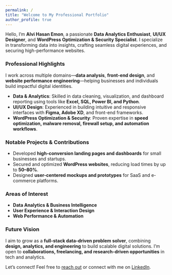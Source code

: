 ```yaml
---
permalink: /
title: "Welcome to My Professional Portfolio"
author_profile: true
---
```


Hello, I’m **Alvi Hasan Emon**, a passionate **Data Analytics Enthusiast**, **UI/UX Designer**, and **WordPress Optimization & Security Specialist**. I specialize in transforming data into insights, crafting seamless digital experiences, and securing high-performance websites.

### Professional Highlights

I work across multiple domains—**data analysis**, **front-end design**, and **website performance engineering**—helping businesses and individuals build impactful digital identities.

- **Data & Analytics**: Skilled in data cleaning, visualization, and dashboard reporting using tools like **Excel, SQL, Power BI, and Python**.
- **UI/UX Design**: Experienced in building intuitive and responsive interfaces with **Figma, Adobe XD**, and front-end frameworks.
- **WordPress Optimization & Security**: Proven expertise in **speed optimization, malware removal, firewall setup, and automation workflows**.

### Notable Projects & Contributions

- Developed **high-conversion landing pages and dashboards** for small businesses and startups.
- Secured and optimized **WordPress websites**, reducing load times by up to **50–80%**.
- Designed **user-centered mockups and prototypes** for SaaS and e-commerce platforms.

### Areas of Interest

- **Data Analytics & Business Intelligence**
- **User Experience & Interaction Design**
- **Web Performance & Automation**

### Future Vision

I aim to grow as a **full-stack data-driven problem solver**, combining **design, analytics, and engineering** to build scalable digital solutions. I’m open to **collaborations, freelancing, and research-driven opportunities** in tech and analytics.

Let’s connect! Feel free to [reach out](mailto:your-alvihasan179@gmail.com) or connect with me on [LinkedIn](https://www.linkedin.com/in/alvi-hasan-emon/).
